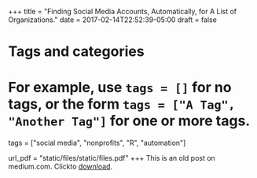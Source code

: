 +++
title = "Finding Social Media Accounts, Automatically, for A List of Organizations."
date = 2017-02-14T22:52:39-05:00
draft = false

# Tags and categories
# For example, use `tags = []` for no tags, or the form `tags = ["A Tag", "Another Tag"]` for one or more tags.
tags = ["social media", "nonprofits", "R", "automation"]

url_pdf = "static/files/static/files.pdf"
+++
This is an old post on medium.com. Clickto [download](static/files/static/files.pdf).